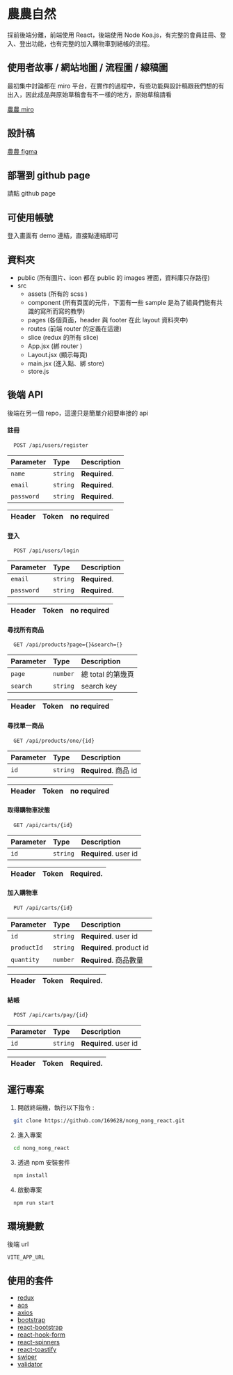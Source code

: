 # 農農自然

採前後端分離，前端使用 React，後端使用 Node Koa.js，有完整的會員註冊、登入、登出功能，也有完整的加入購物車到結帳的流程。

## 使用者故事 / 網站地圖 / 流程圖 / 線稿圖

最初集中討論都在 miro 平台，在實作的過程中，有些功能與設計稿跟我們想的有出入，因此成品與原始草稿會有不一樣的地方，原始草稿請看

[農農 miro](https://miro.com/app/board/uXjVKt_IYJg=/)

## 設計稿

[農農 figma](https://www.figma.com/design/YOOejAhGD50LbSNtISJJ4y/%23F-11-%E5%B0%8F%E8%BE%B2%E5%95%86%E5%BA%97%E7%B6%B2%E7%AB%99?node-id=202-4223&t=LpBhFzKe4dkd7vmW-0)

## 部署到 github page

請點 github page

## 可使用帳號

登入畫面有 demo 連結，直接點連結即可

## 資料夾

- public (所有圖片、icon 都在 public 的 images 裡面，資料庫只存路徑)
- src
  - assets (所有的 scss )
  - component (所有頁面的元件，下面有一些 sample 是為了組員們能有共識的寫所而寫的教學)
  - pages (各個頁面，header 與 footer 在此 layout 資料夾中)
  - routes (前端 router 的定義在這邊)
  - slice (redux 的所有 slice)
  - App.jsx (綁 router )
  - Layout.jsx (顯示每頁)
  - main.jsx (進入點、綁 store)
  - store.js

## 後端 API

後端在另一個 repo，這邊只是簡單介紹要串接的 api

#### 註冊

```http
  POST /api/users/register
```

| Parameter  | Type     | Description   |
| :--------- | :------- | :------------ |
| `name`     | `string` | **Required**. |
| `email`    | `string` | **Required**. |
| `password` | `string` | **Required**. |

| Header | Token | no required |
| :----- | :---- | :---------- |

#### 登入

```http
  POST /api/users/login
```

| Parameter  | Type     | Description   |
| :--------- | :------- | :------------ |
| `email`    | `string` | **Required**. |
| `password` | `string` | **Required**. |

| Header | Token | no required |
| :----- | :---- | :---------- |

#### 尋找所有商品

```http
  GET /api/products?page={}&search={}
```

| Parameter | Type     | Description       |
| :-------- | :------- | :---------------- |
| `page`    | `number` | 總 total 的第幾頁 |
| `search`  | `string` | search key        |

| Header | Token | no required |
| :----- | :---- | :---------- |

#### 尋找單一商品

```http
  GET /api/products/one/{id}
```

| Parameter | Type     | Description           |
| :-------- | :------- | :-------------------- |
| `id`      | `string` | **Required**. 商品 id |

| Header | Token | no required |
| :----- | :---- | :---------- |

#### 取得購物車狀態

```http
  GET /api/carts/{id}
```

| Parameter | Type     | Description           |
| :-------- | :------- | :-------------------- |
| `id`      | `string` | **Required**. user id |

| Header | Token | **Required**. |
| :----- | :---- | :------------ |

#### 加入購物車

```http
  PUT /api/carts/{id}
```

| Parameter   | Type     | Description              |
| :---------- | :------- | :----------------------- |
| `id`        | `string` | **Required**. user id    |
| `productId` | `string` | **Required**. product id |
| `quantity`  | `number` | **Required**. 商品數量   |

| Header | Token | **Required**. |
| :----- | :---- | :------------ |

#### 結帳

```http
  POST /api/carts/pay/{id}
```

| Parameter | Type     | Description           |
| :-------- | :------- | :-------------------- |
| `id`      | `string` | **Required**. user id |

| Header | Token | **Required**. |
| :----- | :---- | :------------ |

## 運行專案

1. 開啟終端機，執行以下指令 :

```bash
  git clone https://github.com/169628/nong_nong_react.git
```

2. 進入專案

```bash
  cd nong_nong_react
```

3. 透過 npm 安裝套件

```bash
  npm install
```

4. 啟動專案

```bash
  npm run start
```

## 環境變數

後端 url

`VITE_APP_URL`

## 使用的套件

- [redux](https://redux-toolkit.js.org/)
- [aos](https://michalsnik.github.io/aos/)
- [axios](https://www.npmjs.com/package/axios)
- [bootstrap](https://getbootstrap.com/)
- [react-bootstrap](https://react-bootstrap.netlify.app/)
- [react-hook-form](https://react-hook-form.com/)
- [react-spinners](https://www.davidhu.io/react-spinners/)
- [react-toastify](https://www.npmjs.com/package/react-toastify)
- [swiper](https://swiperjs.com/)
- [validator](https://www.npmjs.com/package/validator)
